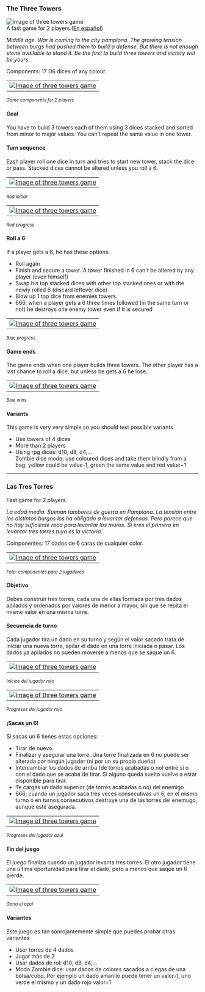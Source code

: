 <h3>The Three Towers</h3>
<img src='http://lh5.ggpht.com/_LZx9dQJgU-Y/TFn6ZDWHMqI/AAAAAAAAAKE/SLDHWLTVo44/winner.jpg'  title='Image from Three Towers game' alt='Image of three towers game' /><br />
A fast game for 2 players.(<a href='#sp'>En español</a>)

<p><i>Middle age. War is coming to the city pamplona. The growing tension between burgs had pushed
them to build a defense. But there is not enough stone available to stand it. Be the first to build three towers and victory will be yours.</i></p>
<p>Components: 17 D6 dices of any colour.</p>
<table style="width:auto;"><tr><td><a href="http://lh3.ggpht.com/_LZx9dQJgU-Y/TFngwKxNFsI/AAAAAAAAAJc/FYi6wgzvUF0/init.jpg"><img title='Image from Three Towers game' alt='Image of three towers game' src="http://lh3.ggpht.com/_LZx9dQJgU-Y/TFngwKxNFsI/AAAAAAAAAJc/FYi6wgzvUF0/s144/init.jpg" /></a></td></tr></table>
<small><i>Game components for 2 players</i></small>

<h4>Goal</h4>
<p>You have to build 3 towers each of them using 3 dices stacked and sorted from minor
to major values. You can't repeat the same value in one tower.</p>


<h4>Turn sequence</h4>
<p>Eash player roll one dice in turn and tries to start new tower, stack the dice or pass. Stacked dices cannot be altered unless you roll a 6.</p>

<table style="width:auto;"><tr><td><a href="http://lh3.ggpht.com/_LZx9dQJgU-Y/TFngwYPUHFI/AAAAAAAAAJg/QEHZ7Ks5dlU/redinit.jpg"><img title='Image from Three Towers game' alt='Image of three towers game' src="http://lh3.ggpht.com/_LZx9dQJgU-Y/TFngwYPUHFI/AAAAAAAAAJg/QEHZ7Ks5dlU/s144/redinit.jpg" /></a></td></tr></table>
<small><i>Red initial</i></small>
<table style="width:auto;"><tr><td><a href="http://lh5.ggpht.com/_LZx9dQJgU-Y/TFnhKUdmFeI/AAAAAAAAAJo/qUc0w1d-w5I/redprogress2.jpg"><img title='Image from Three Towers game' alt='Image of three towers game' src="http://lh5.ggpht.com/_LZx9dQJgU-Y/TFnhKUdmFeI/AAAAAAAAAJo/qUc0w1d-w5I/s144/redprogress2.jpg" /></a></td></tr></table>
<small><i>Red progress</i></small>

<h4>Roll a 6</h4>
<p>If a player gets a 6, he has these options:
<ul>
<li>Roll again</li>
<li>Finish and secure a tower. A tower finished in 6 can't be altered by any player (even himself)</li>
<li>Swap his top stacked dices with other top stacked ones or with the newly rolled 6 (discard leftover dice)</li>
<li>Blow up 1 top dice from enemies towers.</li>
<li>666: when a player gets a 6 three times followed (in the same turn or not) he destroys one enemy tower
even if It is secured</li>

</ul>
</p>
<table style="width:auto;"><tr><td><a href="http://lh3.ggpht.com/_LZx9dQJgU-Y/TFngwBOZDaI/AAAAAAAAAJU/-a_boQca4oA/blueprogress.jpg"><img title='Image from Three Towers game' alt='Image of three towers game' src="http://lh3.ggpht.com/_LZx9dQJgU-Y/TFngwBOZDaI/AAAAAAAAAJU/-a_boQca4oA/s144/blueprogress.jpg" /></a></td></tr></table>
<small><i>Blue progress</i></small>

<h4>Game ends</h4>
<p>The game ends when one player builds three towers. The other player has a last chance to roll a dice, but unless  he gets a 6 he lose.</p>
<table style="width:auto;"><tr><td><a href="http://lh6.ggpht.com/_LZx9dQJgU-Y/TFngwC5oS5I/AAAAAAAAAJY/-Z1JRQKWZcQ/final.jpg"><img title='Image from Three Towers game' alt='Image of three towers game' src="http://lh6.ggpht.com/_LZx9dQJgU-Y/TFngwC5oS5I/AAAAAAAAAJY/-Z1JRQKWZcQ/s144/final.jpg" /></a></td></tr></table>
<small><i>Blue wins</i></small>

<h4>Variants</h4>
<p>This game is very very simple so you should test possible variants
<ul>
<li>Use towers of 4 dices</li>
<li>More than 2 players</li>
<li>Using rpg dices: d10, d8, d4,...</li>
<l
i>Zombie dice mode: use coloured dices and take them blindly from a bag; yellow could be value-1, green the same value and red value+1</li>
</ul>
</p>


<hr />
<a name='sp'></a>
<h3>Las Tres Torres</h3>
Fast game for 2 players.
<p><i>La edad media. Suenan tambores de guerra en Pamplona. La tensión entre los distintos burgos los ha obligado a levantar defensas. Pero parece que no hay suficiente roca para levantar los muros. Si eres
el primero en levantar tres torres tuya es la victoria.</i></p>
<p>Componentes: 17 dados de 6 caras de cualquier color.</p>
<table style="width:auto;"><tr><td><a href="http://lh3.ggpht.com/_LZx9dQJgU-Y/TFngwKxNFsI/AAAAAAAAAJc/FYi6wgzvUF0/init.jpg"><img title='Image from Three Towers game' alt='Image of three towers game' src="http://lh3.ggpht.com/_LZx9dQJgU-Y/TFngwKxNFsI/AAAAAAAAAJc/FYi6wgzvUF0/s144/init.jpg" /></a></td></tr></table>
<small><i>Foto: componentes para 2 jugadores</i></small>

<h4>Objetivo</h4>
<p>Debes construir tres torres, cada una de ellas formada por tres dados apilados y ordenados por valores de menor a mayor, sin que se repita
el mismo valor en una misma torre.</p>


<h4>Secuencia de turno</h4>
<p>Cada jugador tira un dado en su turno y según el valor sacado trata de iniciar una nueva torre, apilar el dado en una torre iniciada o pasar. Los dados ya apilados no pueden moverse a menos que se saque un 6.</p>

<table style="width:auto;"><tr><td><a href="http://lh3.ggpht.com/_LZx9dQJgU-Y/TFngwYPUHFI/AAAAAAAAAJg/QEHZ7Ks5dlU/redinit.jpg"><img title='Image from Three Towers game' alt='Image of three towers game' src="http://lh3.ggpht.com/_LZx9dQJgU-Y/TFngwYPUHFI/AAAAAAAAAJg/QEHZ7Ks5dlU/s144/redinit.jpg" /></a></td></tr></table>
<small><i>Inicios del jugador rojo</i></small>
<table style="width:auto;"><tr><td><a href="http://lh5.ggpht.com/_LZx9dQJgU-Y/TFnhKUdmFeI/AAAAAAAAAJo/qUc0w1d-w5I/redprogress2.jpg"><img title='Image from Three Towers game' alt='Image of three towers game' src="http://lh5.ggpht.com/_LZx9dQJgU-Y/TFnhKUdmFeI/AAAAAAAAAJo/qUc0w1d-w5I/s144/redprogress2.jpg" /></a></td></tr></table>
<small><i>Progresos del jugador rojo</i></small>

<h4>¡Sacas un 6!</h4>
<p>Si sacas un 6 tienes estas opciones:
<ul>
<li>Tirar de nuevo.</li>
<li>Finalizar y asegurar una torre. Una torre finalizada en 6 no puede ser alterada por ningún jugador (ni por un su propio dueño)</li>
<li>Intercambiar los dados de arriba (de torres acabadas o no) entre si o con el dado que se acaba de tirar. Si alguno queda suelto vuelve a estar disponible para tirar.</li>
<li>Te cargas un dado superior (de torres acabadas o no)  del enemigo</li>
<li>666: cuando un jugador saca tres veces consecutivas un 6, en el mismo turno o en turnos consecutivos destruye una de las torres
del enemugo, aunque esté asegurada.</li>

</ul>
</p>
<table style="width:auto;"><tr><td><a href="http://lh3.ggpht.com/_LZx9dQJgU-Y/TFngwBOZDaI/AAAAAAAAAJU/-a_boQca4oA/blueprogress.jpg"><img title='Image from Three Towers game' alt='Image of three towers game' src="http://lh3.ggpht.com/_LZx9dQJgU-Y/TFngwBOZDaI/AAAAAAAAAJU/-a_boQca4oA/s144/blueprogress.jpg" /></a></td></tr></table>
<small><i>Progresos del jugador azul</i></small>

<h4>Fin del juego</h4>
<p>El juego finaliza cuando un jugador levanta tres torres. El otro jugador tiene una última oportunidad para tirar el dado, pero a menos
que saque un 6 pierde.</p>
<table style="width:auto;"><tr><td><a href="http://lh6.ggpht.com/_LZx9dQJgU-Y/TFngwC5oS5I/AAAAAAAAAJY/-Z1JRQKWZcQ/final.jpg"><img title='Image from Three Towers game' alt='Image of three towers game' src="http://lh6.ggpht.com/_LZx9dQJgU-Y/TFngwC5oS5I/AAAAAAAAAJY/-Z1JRQKWZcQ/s144/final.jpg" /></a></td></tr></table>
<small><i>Gana el azul</i></small>

<h4>Variantes</h4>
<p>Este juego es tan sonrojantemente simple que puedes probar otras variantes
<ul>
<li>User torres de 4 dados</li>
<li>Jugar más de 2</li>
<li>Usar dados de rol: d10, d8, d4,...</li>
<li>Modo Zombie dice: usar dados de colores sacados a ciegas de una bolsa/cubo. Por ejemplo un dado amarillo puede tener un valor-1, uno verde el mismo y un dado rojo valor+1</li>
</ul>
</p>












